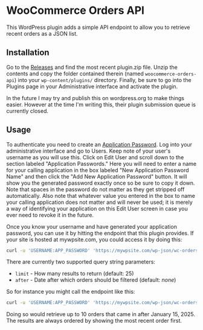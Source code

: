 # WooCommerce Orders API

This WordPress plugin adds a simple API endpoint to allow you to retrieve recent orders as a JSON list.

## Installation

Go to the [Releases] and find the most recent plugin.zip file. Unzip the contents and copy the folder
contained therein (named `woocommerce-orders-api`) into your `wp-content/plugins/` directory. Finally,
be sure to go into the Plugins page in your Administrative interface and activate the plugin.

In the future I may try and publish this on wordpress.org to make things easier. However at the time
I'm writing this, their plugin submission queue is currently closed.

## Usage

To authenticate you need to create an [Application Password]. Log into your administrative interface
and go to Users. Keep note of your user's username as you will use this. Click on Edit User and scroll
down to the section labeled "Application Passwords." Here you will need to enter a name for your
calling application in the box labeled "New Application Password Name" and then click the
"Add New Application Password" button. It will show you the generated password exactly once so be sure
to copy it down. Note that spaces in the password do not matter as they get stripped off automatically.
Also note that whatever value you entered in the box to name your calling application does not matter
and will never be used; it is merely a way of identifying your application on this Edit User screen
in case you ever need to revoke it in the future.

Once you know your username and have generated your application password, you can use it by hitting
the endpoint that this plugin provides. If your site is hosted at mywpsite.com, you could access it
by doing this:

```bash
curl -u 'USERNAME:APP_PASSWORD' 'https://mywpsite.com/wp-json/wc-orders-api/v1/orders'
```

There are currently two supported query string parameters:

* `limit` - How many results to return (default: 25)
* `after` - Date after which orders should be filtered (default: *none*)

So for instance you might call the endpoint like this:

```bash
curl -u 'USERNAME:APP_PASSWORD' 'https://mywpsite.com/wp-json/wc-orders-api/v1/orders?limit=10&after=2025-01-15'
```

Doing so would retrieve up to 10 orders that came in after January 15, 2025. The results are always
ordered by showing the most recent order first.


[Releases]: https://github.com/soapergem/woocommerce-orders-api/releases
[Application Password]: https://make.wordpress.org/core/2020/11/05/application-passwords-integration-guide/

